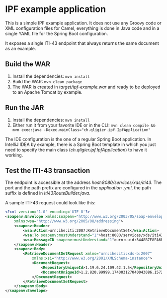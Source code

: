 # IPF example application

This is a simple IPF example application. It does not use any Groovy code or XML configuration files for Camel, everything is done in Java
code and in a single YAML file for the Spring Boot configuration.

It exposes a single ITI-43 endpoint that always returns the same document as an example.

## Build the WAR

1. Install the dependencies: `mvn install`
2. Build the WAR: `mvn clean package`
3. The WAR is created in _target/ipf-example.war_ and ready to be deployed to an Apache Tomcat by example.

## Run the JAR

1. Install the dependencies: `mvn install`
2. Either run it from your favorite IDE or in the CLI: `mvn clean compile && mvn exec:java -Dexec.mainClass="ch.qligier.ipf.IpfApplication"`

The IDE configuration is the one of a regular Spring Boot application. In IntelliJ IDEA by example, there is a Spring Boot template in which
you just need to specify the main class (_ch.qligier.ipf.IpfApplication_) to have it working.

## Test the ITI-43 transaction

The endpoint is accessible at the address _host:8080/services/xds/iti43_. The port and the path prefix are configured in the _application
.yml_, the path suffix is defined in _Iti43RouteBuilder.java_.

A sample ITI-43 request could look like this:
```xml
<?xml version='1.0' encoding='UTF-8'?>
<soapenv:Envelope xmlns:soapenv="http://www.w3.org/2003/05/soap-envelope"
    xmlns:wsa="http://www.w3.org/2005/08/addressing">
    <soapenv:Header>
        <wsa:Action>urn:ihe:iti:2007:RetrieveDocumentSet</wsa:Action>
        <wsa:To soapenv:mustUnderstand="1">host:8080/services/xds/iti43</wsa:To>
        <wsa:MessageID soapenv:mustUnderstand="1">urn:uuid:3448B7F8EA6E8B9DFC1289514997508</wsa:MessageID>
    </soapenv:Header>
    <soapenv:Body>
        <RetrieveDocumentSetRequest xmlns="urn:ihe:iti:xds-b:2007"
            xmlns:xsi="http://www.w3.org/2001/XMLSchema-instance">
            <DocumentRequest>
                <RepositoryUniqueId>1.19.6.24.109.42.1.5</RepositoryUniqueId>
                <DocumentUniqueId>1.2.820.99999.174003127040043086.1572886054.1</DocumentUniqueId>
            </DocumentRequest>
        </RetrieveDocumentSetRequest>
    </soapenv:Body>
</soapenv:Envelope>
```
